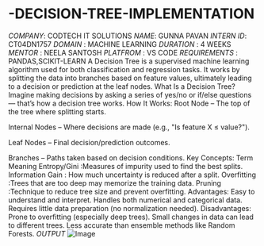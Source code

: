 # -DECISION-TREE-IMPLEMENTATION
*COMPANY*: CODTECH IT SOLUTIONS
*NAME*: GUNNA PAVAN
*INTERN ID*: CT04DN1757
*DOMAIN* : MACHINE LEARNING
*DURATION* : 4 WEEKS
*MENTOR* : NEELA SANTOSH
*PLATFROM* : VS CODE
*REQUIREMENTS* : PANDAS,SCIKIT-LEARN
A Decision Tree is a supervised machine learning algorithm used for both classification and regression tasks. It works by splitting the data into branches based on feature values, ultimately leading to a decision or prediction at the leaf nodes.
What Is a Decision Tree?
Imagine making decisions by asking a series of yes/no or if/else questions — that’s how a decision tree works.
How It Works:
Root Node – The top of the tree where splitting starts.

Internal Nodes – Where decisions are made (e.g., "Is feature X ≤ value?").

Leaf Nodes – Final decision/prediction outcomes.

Branches – Paths taken based on decision conditions.
Key Concepts:
Term	         Meaning
Entropy/Gini	  :Measures of impurity used to find the best splits.
Information Gain :	How much uncertainty is reduced after a split.
Overfitting    	 :Trees that are too deep may memorize the training data.
Pruning	         :Technique to reduce tree size and prevent overfitting.
Advantages:
Easy to understand and interpret.
Handles both numerical and categorical data.
Requires little data preparation (no normalization needed).
Disadvantages:
Prone to overfitting (especially deep trees).
Small changes in data can lead to different trees.
Less accurate than ensemble methods like Random Forests.
*OUTPUT*
![Image](https://github.com/user-attachments/assets/6bdb9102-4bf8-4230-bf18-c4998b7fa89e)
